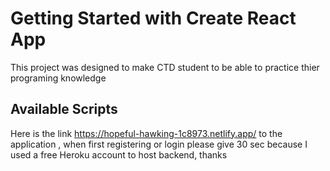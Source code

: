 # Getting Started with Create React App

This project was designed to make CTD student to be able to practice thier programing knowledge 

## Available Scripts

Here is the link https://hopeful-hawking-1c8973.netlify.app/ to the application , when first registering or login  please give 30 sec because I used a free Heroku account to host backend, thanks 


